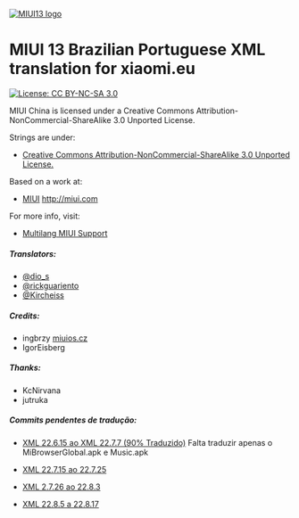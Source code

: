 [![MIUI13 logo](https://i.imgur.com/G9wfOYe.png)](https://xiaomi.eu/)

# MIUI 13 Brazilian Portuguese XML translation for xiaomi.eu

[![License: CC BY-NC-SA 3.0](https://img.shields.io/badge/license-CC%20BY--NC--SA%203.0-lightgrey.svg)](http://creativecommons.org/licenses/by-nc-sa/3.0/)

MIUI China is licensed under a Creative Commons Attribution-NonCommercial-ShareAlike 3.0 Unported License.

Strings are under:
- [Creative Commons Attribution-NonCommercial-ShareAlike 3.0 Unported License.](http://creativecommons.org/licenses/by-nc-sa/3.0/)

Based on a work at:
- [MIUI](http://miui.com)  http://miui.com

For more info, visit:
- [Multilang MIUI Support](http://xiaomi.eu) 

##### Translators:
- [@dio_s](https://t.me/dio_s) 
- [@rickguariento](https://t.me/rickguariento) 
- [@Kircheiss](https://t.me/Kircheiss)

##### Credits:
- ingbrzy [miuios.cz](https://miuios.cz) 
- IgorEisberg

##### Thanks:
- KcNirvana
- jutruka

##### Commits pendentes de tradução:

- [XML 22.6.15 ao XML 22.7.7 (90% Traduzido)](https://github.com/RicardoGuariento/MIUI-XML-13-BRAZILIAN/commit/2bb4f3facf64d8496e48c2e77109d8c2b3be5057)
Falta traduzir apenas o MiBrowserGlobal.apk e Music.apk

- [XML 22.7.15 ao 22.7.25](https://github.com/RicardoGuariento/MIUI-XML-13-BRAZILIAN/commit/b61de4a13e66903dabd3505998ff3387da358013)

- [XML 2.7.26 ao 22.8.3](https://github.com/RicardoGuariento/MIUI-XML-13-BRAZILIAN/commit/be349d00ff5febbcfa1fd200cdc1731ea39b08dc)

- [XML 22.8.5 a 22.8.17](https://github.com/RicardoGuariento/MIUI-XML-13-BRAZILIAN/commit/5fbbe376845cc856cb9267feab130e25ea53fc19)
